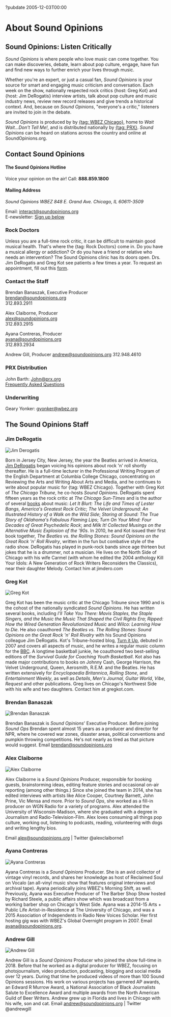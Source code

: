 ?pubdate 2005-12-03T00:00

# About Sound Opinions

## Sound Opinions: Listen Critically

*Sound Opinions* is where people who love music can come together.
You can make discoveries, debate, learn about pop culture, engage, have fun and find new ways to further enrich your lives through music.

Whether you're an expert, or just a casual fan, *Sound Opinions* is your source for smart and engaging music criticism and conversation. Each week on the show, nationally respected rock critics {host: Greg Kot} and {host: Jim DeRogatis} interview artists, talk about pop culture and music industry news, review new record releases and give trends a historical context. And, because on *Sound Opinions*, "everyone's a critic," listeners are invited to join in the debate.  

*Sound Opinions* is produced by by [{tag: WBEZ Chicago}](https://www.chicagopublicmedia.org/), home to *Wait Wait...Don't Tell Me!*, and is distributed nationally by [{tag: PRX}](http://www.prx.org/soundopinions/). *Sound Opinions* can be heard on stations across the country and online at SoundOpinions.org.

## Contact Sound Opinions

#### The Sound Opinions Hotline
Voice your opinion on the air!
Call: **888.859.1800**

#### Mailing Address
<address>
Sound Opinions  
WBEZ  
848 E. Grand Ave.  
Chicago, IL 60611-3509
</address>

Email: <interact@soundopinions.org>  
E-newsletter: [Sign up below](#elq)


### Rock Doctors
Unless you are a full-time rock critic, it can be difficult to maintain good musical health. That's where the {tag: Rock Doctors} come in. Do you have a musical allergy or addiction? Or do you have a friend or relative who needs an intervention?
The Sound Opinions clinic has its doors open. Drs. Jim DeRogatis and Greg Kot see patients a few times a year. To request an appointment, fill out this [form](http://soundopinions.org/do/rock-doctors/).

### Contact the Staff
Brendan Banaszak, Executive Producer     
brendan@soundopinions.org     
312.893.2911

Alex Claiborne, Producer     
alex@soundopinions.org     
312.893.2915

Ayana Contreras, Producer     
ayana@soundopinions.org     
312.893.2934

Andrew Gill, Producer
andrew@soundopinions.org
312.948.4610



### PRX Distribution
John Barth: John@prx.org       
[Frequently Asked Questions](http://www.prx.org/soundopinions/faq)

### Underwriting
Geary Yonker: gyonker@wbez.org



## The Sound Opinions Staff

### Jim DeRogatis

![Jim Derogatis](//static.soundopinions.org/images/2016/jderogatis.jpg)

Born in Jersey City, New Jersey, the year the Beatles arrived in America, [Jim DeRogatis](http://jimdero.com/) began voicing his opinions about rock 'n' roll shortly thereafter. He is a full-time lecturer in the Professional Writing Program of the English Department at Columbia College Chicago, concentrating on Reviewing the Arts and Writing About Arts and Media, and he continues to write about popular music for {tag: WBEZ Chicago}. Together with Greg Kot of *The Chicago Tribune*, he co-hosts *Sound Opinions*. DeRogatis spent fifteen years as the rock critic at *The Chicago Sun-Times* and is the author of several [books](http://www.jimdero.com/BooksProjectsOpen.html) about music: *Let It Blurt: The Life and Times of Lester Bangs, America's Greatest Rock Critic*; *The Velvet Underground: An Illustrated History of a Walk on the Wild Side*; *Staring at Sound: The True Story of Oklahoma's Fabulous Flaming Lips*; *Turn On Your Mind: Four Decades of Great Psychedelic Rock*; and *Milk It! Collected Musings on the Alternative Music Explosion of the '90s*. In 2010, he and Kot issued their first book together, *The Beatles vs. the Rolling Stones: Sound Opinions on the Great Rock 'n' Roll Rivalry*, written in the fun but combative style of the radio show. DeRogatis has played in punk-rock bands since age thirteen but jokes that he is a drummer, not a musician. He lives on the North Side of Chicago with his wife Carmel (with whom he edited the 2004 anthology Kill Your Idols: A New Generation of Rock Writers Reconsiders the Classics), near their daughter Melody. Contact him at jimdero.com

### Greg Kot
![Greg Kot](//static.soundopinions.org/images/2016/gkot.jpg)

Greg Kot has been the music critic at the Chicago Tribune since 1990 and is the cohost of the nationally syndicated *Sound Opinions*. He has written several books, including *I'll Take You There: Mavis Staples, the Staple Singers, and the Music the Music That Shaped the Civil Rights Era*; *Ripped: How the Wired Generation Revolutionized Music* and *Wilco: Learning How to Die*. He also coauthored *The Beatles vs. The Rolling Stones: Sound Opinions on the Great Rock 'n' Roll Rivalry* with his Sound Opinions colleague Jim DeRogatis. Kot's Tribune-hosted blog, [Turn it Up](http://www.chicagotribune.com/entertainment/music/kot/), debuted in 2007 and covers all aspects of music, and he writes a regular music column for the [BBC](http://www.bbc.com/culture/sections/music). A longtime basketball junkie, he coauthored two best-selling editions of the *Survival Guide for Coaching Youth Basketball*. Kot also has made major contributions to books on Johnny Cash, George Harrison, the Velvet Underground, Queen, Aerosmith, R.E.M. and the Beatles. He has written extensively for *Encyclopaedia Britannica*, *Rolling Stone*, and *Entertainment Weekly*, as well as *Details*, *Men's Journal*, *Guitar World*, *Vibe*, *Request* and other publications. Greg lives on Chicago's Northwest Side with his wife and two daughters. Contact him at gregkot.com.


### Brendan Banaszak

![Brendan Banaszak](//static.soundopinions.org/images/2016/bbanaszak1.jpg)

Brendan Banaszak is *Sound Opinions*' Executive Producer. Before joining *Sound Ops* Brendan spent almost 15 years as a producer and director for NPR, where he covered war zones, disaster areas, political conventions and pumpkin throwing competitions. He's not nearly as tired as that picture would suggest. Email brendan@soundopinions.org   


### Alex Claiborne
![Alex Claiborne](//static.soundopinions.org/images/2019/Alex_headshot.jpg)

Alex Claiborne is a *Sound Opinions* Producer, responsible for booking guests, brainstorming ideas, editing feature stories and occasional on-air reporting (among other things.) Since she joined the team in 2014, she has edited interviews with artists like Alice Cooper, Courtney Barnett, John Prine, Vic Mensa and more. Prior to *Sound Ops*, she worked as a fill-in producer on WGN Radio for a variety of programs. Alex attended the University of Wisconsin-Madison, where she graduated with a degree in Journalism and Radio-Television-Film. Alex loves consuming all things pop culture, working out, listening to podcasts, reading, volunteering with dogs and writing lengthy bios. 

Email alex@soundopinions.org | Twitter @alexclaiborne1


### Ayana Contreras
![Ayana Contreras](//static.soundopinions.org/images/2017/acontreras.jpg)

Ayana Contreras is a *Sound Opinions* Producer. She is an avid collector of vintage vinyl records, and shares her knowledge as host of Reclaimed Soul on Vocalo (an all-vinyl music show that features original interviews and archival tape). Ayana periodically joins WBEZ's Morning Shift, as well.
Previously, Ayana was Executive Producer of The Barber Shop Show hosted by Richard Steele, a public affairs show which was broadcast from a working barber shop on Chicago's West Side. Ayana was a 2014-15 Arts + Public Life Artist-in-Residence at The University of Chicago, and was a 2015 Association of Independents in Radio New Voices Scholar. Her first hosting gig was with WBEZ's Global Overnight program in 2007. Email ayana@soundopinions.org.


### Andrew Gill
![Andrew Gill](https://s3.amazonaws.com/sound-images/images/2018/agill_sm.jpg)

Andrew Gill is a *Sound Opinions* Producer who joined the show full-time in 2018. Before that he worked as a digital producer for WBEZ, focusing on photojournalism, video production, podcasting, blogging and social media over 12 years. During that time he produced videos of more than 100 Sound Opinions sessions. His work on various projects has garnered AP awards, an Edward R Murrow Award, a National Association of Black Journalists Salute to Excellence Award and multiple awards from the North American Guild of Beer Writers.
Andrew grew up in Florida and lives in Chicago with his wife, son and cat.
Email andrew@soundopinions.org | Twitter @andrewgill


